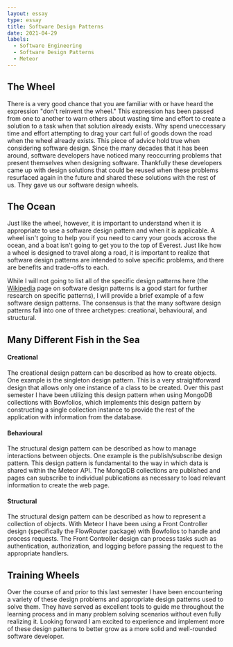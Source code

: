 ```yaml
---
layout: essay
type: essay
title: Software Design Patterns
date: 2021-04-29
labels:
  - Software Engineering
  - Software Design Patterns
  - Meteor
---
```


## The Wheel

There is a very good chance that you are familiar with or have heard the expression "don't reinvent the wheel." This 
expression has been passed from one to another to warn others about wasting time and effort to create a solution to a
task when that solution already exists. Why spend uneccessary time and effort attempting to drag your cart full of 
goods down the road when the wheel already exists. This piece of advice hold true when considering software design.
Since the many decades that it has been around, software developers have noticed many reoccurring problems that present
themselves when designing software. Thankfully these developers came up with design solutions that could be reused when
these problems resurfaced again in the future and shared these solutions with the rest of us. They gave us our software
design wheels.

## The Ocean

Just like the wheel, however, it is important to understand when it is appropriate to use a software design pattern and
when it is applicable. A wheel isn't going to help you if you need to carry your goods accross the ocean, and a boat 
isn't going to get you to the top of Everest. Just like how a wheel is designed to travel along a road, it is important
to realize that software design patterns are intended to solve specific problems, and there are benefits and trade-offs
to each. 

While I will not going to list all of the specific design patterns here (the [Wikipedia](https://en.wikipedia.org/wiki/Software_design_pattern) page on software design patterns 
is a good start for further research on specific patterns), I will provide a brief example of a few software design 
patterns. The consensus is that the many software design patterns fall into one of three archetypes: creational, 
behavioural, and structural.

## Many Different Fish in the Sea

#### Creational

The creational design pattern can be described as how to create objects. One example is the singleton design pattern.
This is a very straightforward design that allows only one instance of a class to be created. Over this past semester
I have been utilizing this design pattern when using MongoDB collections with Bowfolios, which implements this design
pattern by constructing a single collection instance to provide the rest of the application with information from the
database. 


#### Behavioural

The structural design pattern can be described as how to manage interactions between objects. One example is the 
publish/subscribe design pattern. This design pattern is fundamental to the way in which data is shared within the 
Meteor API. The MongoDB collections are published and pages can subscribe to individual publications as necessary to 
load relevant information to create the web page.

#### Structural

The structural design pattern can be described as how to represent a collection of objects. With Meteor I have been 
using a Front Controller design (specifically the FlowRouter package) with Bowfolios to handle and process requests.
The Front Controller design can process tasks such as authentication, authorization, and logging before passing the
request to the appropriate handlers. 

## Training Wheels

Over the course of and prior to this last semester I have been encountering a variety of these design problems and 
appropriate design patterns used to solve them. They have served as excellent tools to guide me throughout the 
learning process and in many problem solving scenarios without even fully realizing it. Looking forward I am excited
to experience and implement more of these design patterns to better grow as a more solid and well-rounded software 
developer.
